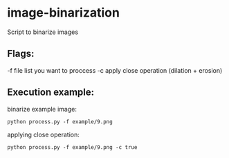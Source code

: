 # image-binarization
Script to binarize images 

## Flags:

-f file list you want to proccess
-c apply close operation (dilation + erosion)

## Execution example:

binarize example image:
```
python process.py -f example/9.png
```

applying close operation:

```
python process.py -f example/9.png -c true
```
